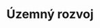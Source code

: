 ---
weight: 8
title: Územný rozvoj 
icon: 007.png
tags:
- budget
color: "#000000"
commonExpenses:
  title: prevádzkové výdavky
  amount: 66 136
  list:
  - title: prevádzkové výdavky na prenesený výkon činností štátu na úseku stavebného úradu, špeciálneho stavebného úradu a štátneho fondu rozvoja bývania
capitalExpenses:
  title: výdavky na projekty
  amount:  42 757
  list:
  - title: Územný plán zóny Kapitulský dvor
    amount: 34 757
  - title: Spracovanie prieskumov a rozborov územného plánu
    amount: 8 000
---